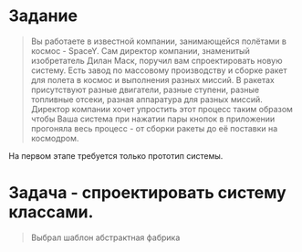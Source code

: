 # Задание
> Вы работаете в известной компании, занимающейся полётами в космос - SpaceY. Сам директор компании, знаменитый изобретатель Дилан Маск, поручил вам спроектировать новую систему. Есть завод по массовому производству и сборке ракет для полета в космос и выполнения разных миссий. В ракетах присутствуют разные двигатели, разные ступени, разные топливные отсеки, разная аппаратура для разных миссий. Директор компании хочет упростить этот процесс таким образом чтобы Ваша система при нажатии пары кнопок в приложении прогоняла весь процесс - от сборки ракеты до её поставки на космодром.

На первом этапе требуется только прототип системы.

# Задача - спроектировать систему классами. 
> Выбрал шаблон абстрактная фабрика